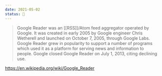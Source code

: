 ```yaml
---
date: 2021-05-02
status: 🌲
---
```


> Google Reader was an [[RSS]]/Atom feed aggregator operated by Google. It was created in early 2005 by Google engineer Chris Wetherell and launched on October 7, 2005, through Google Labs. Google Reader grew in popularity to support a number of programs which used it as a platform for serving news and information to people. Google closed Google Reader on July 1, 2013, citing declining use.

<https://en.wikipedia.org/wiki/Google_Reader>